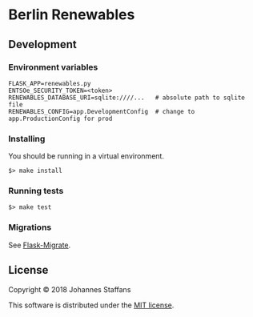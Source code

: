 Berlin Renewables
=================

## Development

### Environment variables

```
FLASK_APP=renewables.py
ENTSOe_SECURITY_TOKEN=<token>
RENEWABLES_DATABASE_URI=sqlite:////...   # absolute path to sqlite file
RENEWABLES_CONFIG=app.DevelopmentConfig  # change to app.ProductionConfig for prod
```

### Installing

You should be running in a virtual environment.

```
$> make install
```

### Running tests

```
$> make test
```

### Migrations

See [Flask-Migrate](https://github.com/miguelgrinberg/Flask-Migrate). 

## License

Copyright © 2018 Johannes Staffans

This software is distributed under the [MIT license](https://opensource.org/licenses/MIT).

